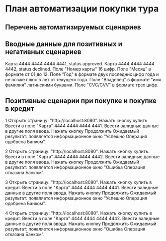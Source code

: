 # План автоматизации покупки тура

## Перечень автоматизируемых сценариев

## Вводные данные для позитивных и негативных сценариев
Карта 4444 4444 4444 4441, status approved.
Карта 4444 4444 4444 4442, status declined.
Поле "Номер карты" 16 цифр.
Поле "Месяц" в формате от 01 до 12.
Поле "Год" в формате двух последних цифр года и не позже плюс 5 лет от текущего года.
Поле "Владелец" в формате "имя фамилия" латинскими буквами.
Поле "CVC/CVV" в формате трех цифр.

## Позитивные сценарии при покупке и покупке в кредит
1
Открыть страницу: "http://localhost:8080".
Нажать кнопку купить.
Ввести в поле "Карта" 4444 4444 4444 4441.
Ввести валидные данные в другие поля ввода.
Нажать кнопку Продолжить
Ожидаемый результат: появляется информационное окно "Успешно Операция одобрена Банком".

2
Открыть страницу: "http://localhost:8080".
Нажать кнопку купить.
Ввести в поле "Карта" 4444 4444 4444 4442.
Ввести валидные данные в другие поля ввода.
Нажать кнопку Продолжить
Ожидаемый результат: появляется информационное окно "Ошибка Операция отказана Банком".

3
Открыть страницу: "http://localhost:8080".
Нажать кнопку купить в кредит.
Ввести в поле "Карта" 4444 4444 4444 4441.
Ввести валидные данные в другие поля ввода.
Нажать кнопку Продолжить
Ожидаемый результат: появляется информационное окно "Успешно Операция одобрена Банком".

4
Открыть страницу: "http://localhost:8080".
Нажать кнопку купить в кредит.
Ввести в поле "Карта" 4444 4444 4444 4442.
Ввести валидные данные в другие поля ввода.
Нажать кнопку Продолжить
Ожидаемый результат: появляется информационное окно "Ошибка Операция отказана Банком".

